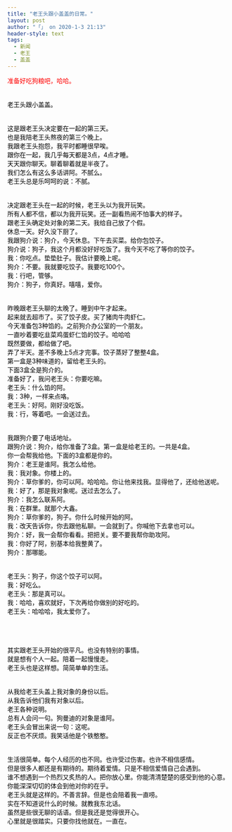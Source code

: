 ```yaml
---
title: "老王头跟小盖盖的日常。"
layout: post
author: "「」 on 2020-1-3 21:13"
header-style: text
tags:
  - 新闻
  - 老王
  - 盖盖
---
```


<head></head>
<body>
 <font color="#ff0000">准备好吃狗粮吧，哈哈。</font>
 <br> 
 <font color="#ff0000"><br> </font>
 <br> 
 <font color="#000000">老王头跟小盖盖。</font>
 <br> 
 <font color="#000000"><br> </font>
 <br> 
 <font color="#000000">这是跟老王头决定要在一起的第三天。</font>
 <br> 
 <font color="#000000">也是我陪老王头熬夜的第三个晚上。</font>
 <br> 
 <font color="#000000">我跟老王头抱怨，我平时都睡很早唉。</font>
 <br> 
 <font color="#000000">跟你在一起，我几乎每天都是3点，4点才睡。</font>
 <br> 
 <font color="#000000">天天跟你聊天。聊着聊着就是半夜了。</font>
 <br> 
 <font color="#000000">我们怎么有这么多话讲阿。不腻么。</font>
 <br> 
 <font color="#000000">老王头总是乐呵呵的说：不腻。</font>
 <br> 
 <font color="#000000"><br> </font>
 <br> 
 <font color="#000000">决定跟老王头在一起的时候，老王头以为我开玩笑。</font>
 <br> 
 <font color="#000000">所有人都不信，都以为我开玩笑。还一副看热闹不怕事大的样子。</font>
 <br> 
 <font color="#000000">跟老王头确定处对象的第二天。我给自己放了个假。</font>
 <br> 
 <font color="#000000">休息一天。好久没下厨了。</font>
 <br> 
 <font color="#000000">我跟狗介说：狗介，今天休息。下午去买菜。给你包饺子。</font>
 <br> 
 <font color="#000000">狗介说：狗子，我这个月都没好好吃饭了。我今天不吃了等你的饺子。</font>
 <br> 
 <font color="#000000">我：你吃点。垫垫肚子。我估计要晚上呢。</font>
 <br> 
 <font color="#000000">狗介：不要。我就要吃饺子。我要吃100个。</font>
 <br> 
 <font color="#000000">我：行吧，管够。</font>
 <br> 
 <font color="#000000">狗介：狗子，你真好。嘻嘻，爱你。</font>
 <br> 
 <font color="#000000"><br> </font>
 <br> 
 <font color="#000000">昨晚跟老王头聊的太晚了。睡到中午才起来。</font>
 <br> 
 <font color="#000000">起来就去超市了。买了饺子皮。买了猪肉牛肉虾仁。</font>
 <br> 
 <font color="#000000">今天准备包3种馅的。之前狗介办公室的一个朋友。</font>
 <br> 
 <font color="#000000">一直吵着要吃韭菜鸡蛋虾仁馅的饺子。哈哈哈</font>
 <br> 
 <font color="#000000">既然要做，都给做了吧。</font>
 <br> 
 <font color="#000000">弄了半天。差不多晚上5点才完事。饺子蒸好了整整4盒。</font>
 <br> 
 <font color="#000000">第一盒是3种味道的，留给老王头的。</font>
 <br> 
 <font color="#000000">下面3盒全是狗介的。</font>
 <br> 
 <font color="#000000">准备好了，我问老王头：你要吃嘛。</font>
 <br> 
 <font color="#000000">老王头：什么馅的阿。</font>
 <br> 
 <font color="#000000">我：3种，一样来点咯。</font>
 <br> 
 <font color="#000000">老王头：好阿。刚好没吃饭。</font>
 <br> 
 <font color="#000000">我：行，等着吧。一会送过去。</font>
 <br> 
 <font color="#000000"><br> </font>
 <br> 
 <font color="#000000">我跟狗介要了电话地址。</font>
 <br> 
 <font color="#000000">跟狗介说：狗介，给你准备了3盒。第一盒是给老王的。一共是4盒。</font>
 <br> 
 <font color="#000000">你一会帮我给他。下面的3盒都是你的。</font>
 <br> 
 <font color="#000000">狗介：老王是谁阿。我怎么给他。</font>
 <br> 
 <font color="#000000">我：我对象。你楼上的。</font>
 <br> 
 <font color="#000000">狗介：草你爹的，你可以阿。哈哈哈。你让他来找我。显得他了，还给他送呢。</font>
 <br> 
 <font color="#000000">我：好了，那是我对象呢。送过去怎么了。</font>
 <br> 
 <font color="#000000">狗介：我怎么联系阿。</font>
 <br> 
 <font color="#000000">我：在群里。就那个大鑫。</font>
 <br> 
 <font color="#000000">狗介：草你爹的，狗子。你什么时候开始的阿。</font>
 <br> 
 <font color="#000000">我：改天告诉你，你去跟他私聊。一会就到了。你喊他下去拿也可以。</font>
 <br> 
 <font color="#000000">狗介：好，我一会帮你看看。把把关。要不要我帮你助攻阿。</font>
 <br> 
 <font color="#000000">我：你好了阿，别基本给我整黄了。</font>
 <br> 
 <font color="#000000">狗介：那哪能。</font>
 <br> 
 <font color="#000000"><br> </font>
 <br> 
 <font color="#000000">老王头：狗子，你这个饺子可以阿。</font>
 <br> 
 <font color="#000000">我：好吃么。</font>
 <br> 
 <font color="#000000">老王头：那是真可以。</font>
 <br> 
 <font color="#000000">我：哈哈，喜欢就好，下次再给你做别的好吃的。</font>
 <br> 
 <font color="#000000">老王头：哈哈哈，我太爱你了。</font>
 <br> 
 <font color="#000000"><br> </font>
 <br> 
 <font color="#000000"><br> </font>
 <br> 
 <font color="#000000">其实跟老王头开始的很平凡。也没有特别的事情。</font>
 <br> 
 <font color="#000000">就是想有个人一起。陪着一起慢慢走。</font>
 <br> 
 <font color="#000000">老王头也是这样想。简简单单的生活。</font>
 <br> 
 <font color="#000000"><br> </font>
 <br> 
 <font color="#000000">从我给老王头盖上我对象的身份以后。</font>
 <br> 
 <font color="#000000">从我告诉他们我有对象以后。</font>
 <br> 
 <font color="#000000">老王各种说明。</font>
 <br> 
 <font color="#000000">总有人会问一句。狗曼迪的对象是谁阿。</font>
 <br> 
 <font color="#000000">老王头会冒出来说一句：这呢。</font>
 <br> 
 <font color="#000000">反正也不厌烦。我笑话他是个铁憨憨。</font>
 <br> 
 <font color="#000000"><br> </font>
 <br> 
 <font color="#000000">生活很简单。每个人经历的也不同。也许受过伤害。也许不相信感情。</font>
 <br> 
 <font color="#000000">但是很多人都还是有期待的。期待着爱情。只是不相信爱情自己会遇到。</font>
 <br> 
 <font color="#000000">谁不想遇到一个热烈又炙热的人。把你放心里。你能清清楚楚的感受到他的心意。</font>
 <br> 
 <font color="#000000">你能深深切切的体会到他对你的在乎。</font>
 <br> 
 <font color="#000000">老王头就是这样的。不善言辞。但是也会陪着我一直唠。</font>
 <br> 
 <font color="#000000">实在不知道说什么的时候。就教我东北话。</font>
 <br> 
 <font color="#000000">虽然是些很无聊的话语。但是我还是觉得很开心。</font>
 <br> 
 <font color="#000000">心里就是很踏实。只要你找他就在。一直在。</font>
 <br> 
 <br>
</body>


